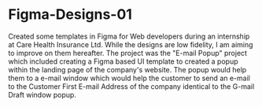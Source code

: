 # Figma-Designs-01
Created some templates in Figma for Web developers during an internship at Care Health Insurance Ltd. While the designs are low fidelity, I am aiming to improve on them hereafter.
The project was the "E-mail Popup" project which included creating a Figma based UI template to created a popup within the landing page of the company's website.
The popup would help them to a e-mail window which would help the customer to send an e-mail to the Customer First E-mail Address of the company identical to the G-mail Draft window popup.
